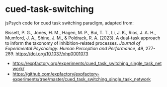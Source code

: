 # cued-task-switching
jsPsych code for cued task switching paradigm, adapted from:

Bissett, P. G., Jones, H. M., Hagen, M. P., Bui, T. T., Li, J. K., Rios, J. A. H., Mumford, J. A., Shine, J. M., & Poldrack, R. A. (2023). A dual-task approach to inform the taxonomy of inhibition-related processes. *Journal of Experimental Psychology: Human Perception and Performance*, *49*, 277-289. https://doi.org/10.1037/xhp0001073

- https://expfactory.org/experiments/cued_task_switching_single_task_network/
- https://github.com/expfactory/expfactory-experiments/tree/master/cued_task_switching_single_task_network
